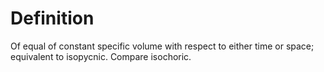 # Definition

Of equal of constant specific volume with respect to either time or
space; equivalent to isopycnic. Compare isochoric.
